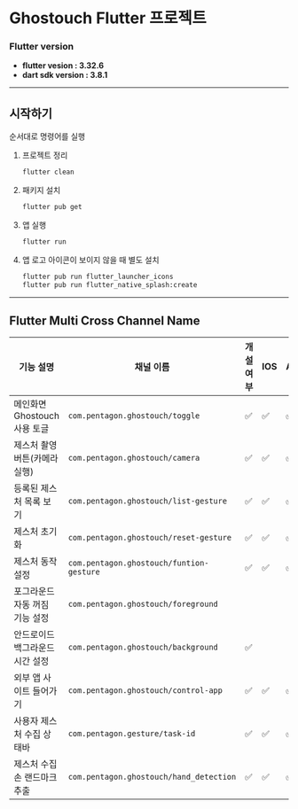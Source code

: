 # Ghostouch Flutter 프로젝트

### Flutter version

- **flutter vesion : 3.32.6**
- **dart sdk version : 3.8.1**

---

## 시작하기

순서대로 명령어를 실행

1. 프로젝트 정리

   ```bash
   flutter clean
   ```

2. 패키지 설치

   ```bash
   flutter pub get
   ```

3. 앱 실행

   ```bash
   flutter run
   ```

4. 앱 로고 아이콘이 보이지 않을 때 별도 설치
   ```bash
   flutter pub run flutter_launcher_icons
   flutter pub run flutter_native_splash:create
   ```

---

## Flutter Multi Cross Channel Name

| 기능 설명                       | 채널 이름                                | 개설 여부 | IOS | Android |
| ------------------------------- | ---------------------------------------- | --------- | --- | ------- |
| 메인화면 Ghostouch 사용 토글    | `com.pentagon.ghostouch/toggle`          | ✅        | ✅  | ✅      |
| 제스처 촬영 버튼(카메라 실행)   | `com.pentagon.ghostouch/camera`          | ✅        | ✅  | ✅      |
| 등록된 제스처 목록 보기         | `com.pentagon.ghostouch/list-gesture`    | ✅        | ✅  | ✅      |
| 제스처 초기화                   | `com.pentagon.ghostouch/reset-gesture`   | ✅        | ✅  | ✅      |
| 제스처 동작 설정                | `com.pentagon.ghostouch/funtion-gesture` | ✅        | ✅  | ✅      |
| 포그라운드 자동 꺼짐 기능 설정  | `com.pentagon.ghostouch/foreground`      |           |     |         |
| 안드로이드 백그라운드 시간 설정 | `com.pentagon.ghostouch/background`      | ✅        |     |         |
| 외부 앱 사이트 들어가기         | `com.pentagon.ghostouch/control-app`     | ✅        | ✅  | ✅      |
| 사용자 제스처 수집 상태바       | `com.pentagon.gesture/task-id`           | ✅        | ✅  | ✅      |
| 제스처 수집 손 랜드마크 추출    | `com.pentagon.ghostouch/hand_detection`  | ✅        | ✅  | ✅      |
